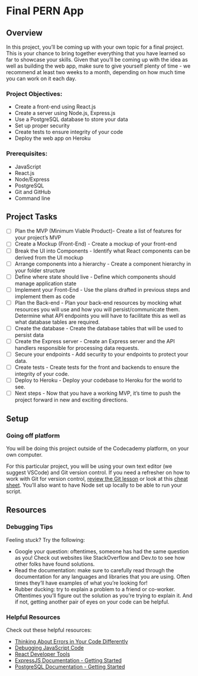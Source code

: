 # Final PERN App

## Overview
In this project, you’ll be coming up with your own topic for a final project. This is your chance to bring together everything that you have learned so far to showcase your skills. Given that you’ll be coming up with the idea as well as building the web app, make sure to give yourself plenty of time - we recommend at least two weeks to a month, depending on how much time you can work on it each day.

### Project Objectives:
* Create a front-end using React.js
* Create a server using Node.js, Express.js
* Use a PostgreSQL database to store your data
* Set up proper security
* Create tests to ensure integrity of your code
* Deploy the web app on Heroku

### Prerequisites:
* JavaScript
* React.js
* Node/Express
* PostgreSQL
* Git and GitHub
* Command line

## Project Tasks
* [ ] Plan the MVP (Minimum Viable Product)- Create a list of features for your project’s MVP
* [ ] Create a Mockup (Front-End) - Create a mockup of your front-end
* [ ] Break the UI into Components - Identify what React components can be derived from the UI mockup
* [ ] Arrange components into a hierarchy - Create a component hierarchy in your folder structure
* [ ] Define where state should live - Define which components should manage application state
* [ ] Implement your Front-End - Use the plans drafted in previous steps and implement them as code
* [ ] Plan the Back-end - Plan your back-end resources by mocking what resources you will use and how you will persist/communicate them. Determine what API endpoints you will have to facilitate this as well as what database tables are required.
* [ ] Create the database - Create the database tables that will be used to persist data
* [ ] Create the Express server - Create an Express server and the API handlers responsible for processing data requests.
* [ ] Secure your endpoints - Add security to your endpoints to protect your data.
* [ ] Create tests - Create tests for the front and backends to ensure the integrity of your code.
* [ ] Deploy to Heroku - Deploy your codebase to Heroku for the world to see.
* [ ] Next steps - Now that you have a working MVP, it’s time to push the project forward in new and exciting directions.

## Setup
### Going off platform
You will be doing this project outside of the Codecademy platform, on your own computer.

For this particular project, you will be using your own text editor (we suggest VSCode) and Git version control. If you need a refresher on how to work with Git for version control, [review the Git lesson](https://www.codecademy.com/learn/learn-git) or look at this [cheat sheet](https://education.github.com/git-cheat-sheet-education.pdf). You’ll also want to have Node set up locally to be able to run your script.


## Resources
### Debugging Tips
Feeling stuck? Try the following:
* Google your question: oftentimes, someone has had the same question as you! Check out websites like StackOverflow and Dev.to to see how other folks have found solutions.
* Read the documentation: make sure to carefully read through the documentation for any languages and libraries that you are using. Often times they’ll have examples of what you’re looking for!
* Rubber ducking: try to explain a problem to a friend or co-worker. Oftentimes you’ll figure out the solution as you’re trying to explain it. And if not, getting another pair of eyes on your code can be helpful.

### Helpful Resources
Check out these helpful resources:
* [Thinking About Errors in Your Code Differently](https://www.codecademy.com/content-items/673d70052fe5627f2222ab7840b4c5db)
* [Debugging JavaScript Code](https://www.codecademy.com/content-items/e8a7f4f36eae1c4ee642af3cea4bfb4a/exercises/debugging-overview)
* [React Developer Tools](https://www.codecademy.com/paths/build-web-apps-with-react/tracks/bwa-intro-to-react/modules/ravenous-part-one/informationals/ready-react-developer-tools)
* [ExpressJS Documentation - Getting Started](https://expressjs.com/en/starter/installing.html)
* [PostgreSQL Documentation - Getting Started](https://www.postgresql.org/docs/current/tutorial-start.html)
